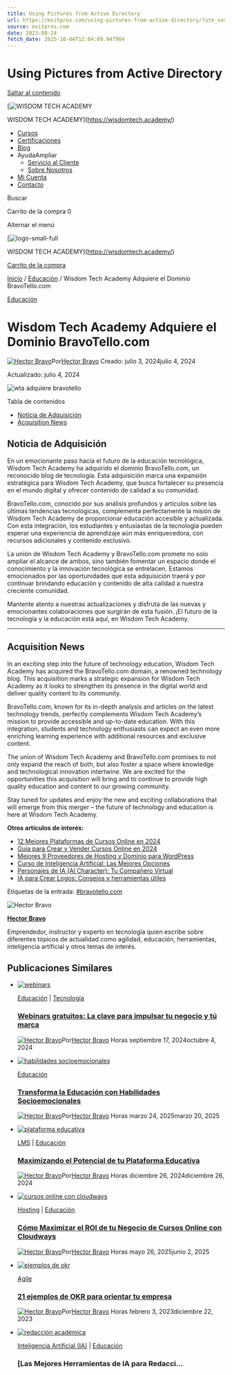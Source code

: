 ```yaml
---
title: Using Pictures from Active Directory
url: https://msitpros.com/using-pictures-from-active-directory/?utm_source=rss&utm_medium=rss&utm_campaign=using-pictures-from-active-directory
source: msitpros.com
date: 2023-08-24
fetch_date: 2025-10-04T12:04:09.947904
---
```


# Using Pictures from Active Directory

[Saltar al contenido](#main)

[![WISDOM TECH ACADEMY](https://wisdomtech.academy/wp-content/uploads/2023/07/logo-small.png)

WISDOM TECH ACADEMY](https://wisdomtech.academy/)

* [Cursos](/product-category/cursos-online/)
* [Certificaciones](/product-category/certificaciones/)
* [Blog](https://wisdomtech.academy/blog/)
* AyudaAmpliar
  + [Servicio al Cliente](https://wisdomtech.academy/customer-help/)
  + [Sobre Nosotros](https://wisdomtech.academy/about/)
* [Mi Cuenta](https://wisdomtech.academy/my-account/)
* [Contacto](https://wisdomtech.academy/contact-us/)

Buscar

Carrito de la compra
0

Alternar el menú

[![logo-small-full](https://wisdomtech.academy/wp-content/uploads/2023/07/logo-small-full.png)

WISDOM TECH ACADEMY](https://wisdomtech.academy/)

[Carrito de la compra](https://wisdomtech.academy/cart/)

[Inicio](https://wisdomtech.academy/) / [Educación](https://wisdomtech.academy/category/educacion/) / Wisdom Tech Academy Adquiere el Dominio BravoTello.com

[Educación](https://wisdomtech.academy/category/educacion/)

# Wisdom Tech Academy Adquiere el Dominio BravoTello.com

[![Hector Bravo](data:image/svg+xml;base64...)](https://wisdomtech.academy)Por[Hector Bravo](https://wisdomtech.academy)
Creado: julio 3, 2024julio 4, 2024

Actualizado: julio 4, 2024

![wta adquiere bravotello](data:image/svg+xml;base64...)

Tabla de contenidos

* [Noticia de Adquisición](#noticia-de-adquisicion)
* [Acquisition News](#acquisition-news)

## Noticia de Adquisición

En un emocionante paso hacia el futuro de la educación tecnológica, Wisdom Tech Academy ha adquirido el dominio BravoTello.com, un reconocido blog de tecnología. Esta adquisición marca una expansión estratégica para Wisdom Tech Academy, que busca fortalecer su presencia en el mundo digital y ofrecer contenido de calidad a su comunidad.

BravoTello.com, conocido por sus análisis profundos y artículos sobre las últimas tendencias tecnológicas, complementa perfectamente la misión de Wisdom Tech Academy de proporcionar educación accesible y actualizada. Con esta integración, los estudiantes y entusiastas de la tecnología pueden esperar una experiencia de aprendizaje aún más enriquecedora, con recursos adicionales y contenido exclusivo.

La unión de Wisdom Tech Academy y BravoTello.com promete no solo ampliar el alcance de ambos, sino también fomentar un espacio donde el conocimiento y la innovación tecnológica se entrelacen. Estamos emocionados por las oportunidades que esta adquisición traerá y por continuar brindando educación y contenido de alta calidad a nuestra creciente comunidad.

Mantente atento a nuestras actualizaciones y disfruta de las nuevas y emocionantes colaboraciones que surgirán de esta fusión. ¡El futuro de la tecnología y la educación está aquí, en Wisdom Tech Academy.

---

## Acquisition News

In an exciting step into the future of technology education, Wisdom Tech Academy has acquired the BravoTello.com domain, a renowned technology blog. This acquisition marks a strategic expansion for Wisdom Tech Academy as it looks to strengthen its presence in the digital world and deliver quality content to its community.

BravoTello.com, known for its in-depth analysis and articles on the latest technology trends, perfectly complements Wisdom Tech Academy’s mission to provide accessible and up-to-date education. With this integration, students and technology enthusiasts can expect an even more enriching learning experience with additional resources and exclusive content.

The union of Wisdom Tech Academy and BravoTello.com promises to not only expand the reach of both, but also foster a space where knowledge and technological innovation intertwine. We are excited for the opportunities this acquisition will bring and to continue to provide high quality education and content to our growing community.

Stay tuned for updates and enjoy the new and exciting collaborations that will emerge from this merger – the future of technology and education is here at Wisdom Tech Academy.

**Otros artículos de interés:**

* [12 Mejores Plataformas de Cursos Online en 2024](https://wisdomtech.academy/plataformas-de-cursos-online/)
* [Guía para Crear y Vender Cursos Online en 2024](https://wisdomtech.academy/vender-cursos-online/)
* [Mejores 9 Proveedores de Hosting y Dominio para WordPress](https://wisdomtech.academy/hosting-y-dominio/)
* [Curso de Inteligencia Artificial: Las Mejores Opciones](https://wisdomtech.academy/curso-de-inteligencia-artificial/)
* [Personajes de IA (AI Character): Tu Compañero Virtual](https://wisdomtech.academy/ai-character/)
* [IA para Crear Logos: Consejos y herramientas útiles](https://wisdomtech.academy/ia-para-crear-logos/)

Etiquetas de la entrada:
[#bravotello.com](https://wisdomtech.academy/tag/bravotello-com/ "bravotello.com")

![Hector Bravo](data:image/svg+xml;base64...)

**[Hector Bravo](https://wisdomtech.academy/author/hectorbravo/ "Entradas de Hector Bravo")**

Emprendedor, instructor y experto en tecnología quien escribe sobre diferentes tópicos de actualidad como agilidad, educación, herramientas, inteligencia artificial y otros temas de interés.

## Publicaciones Similares

* [![webinars](data:image/svg+xml;base64...)](https://wisdomtech.academy/webinars/)

  [Educación](https://wisdomtech.academy/category/educacion/) | [Tecnología](https://wisdomtech.academy/category/tecnologia/)

  ### [Webinars gratuitos: La clave para impulsar tu negocio y tú marca](https://wisdomtech.academy/webinars/)

  [![Hector Bravo](data:image/svg+xml;base64...)](https://wisdomtech.academy)Por[Hector Bravo](https://wisdomtech.academy)
  Horas
  septiembre 17, 2024octubre 4, 2024
* [![habilidades socioemocionales](data:image/svg+xml;base64...)](https://wisdomtech.academy/habilidades-socioemocionales/)

  [Educación](https://wisdomtech.academy/category/educacion/)

  ### [Transforma la Educación con Habilidades Socioemocionales](https://wisdomtech.academy/habilidades-socioemocionales/)

  [![Hector Bravo](data:image/svg+xml;base64...)](https://wisdomtech.academy)Por[Hector Bravo](https://wisdomtech.academy)
  Horas
  marzo 24, 2025marzo 20, 2025
* [![plataforma educativa](data:image/svg+xml;base64...)](https://wisdomtech.academy/plataforma-educativa/)

  [LMS](https://wisdomtech.academy/category/tecnologia/lms/) | [Educación](https://wisdomtech.academy/category/educacion/)

  ### [Maximizando el Potencial de tu Plataforma Educativa](https://wisdomtech.academy/plataforma-educativa/)

  [![Hector Bravo](data:image/svg+xml;base64...)](https://wisdomtech.academy)Por[Hector Bravo](https://wisdomtech.academy)
  Horas
  diciembre 26, 2024diciembre 26, 2024
* [![cursos online con cloudways](data:image/svg+xml;base64...)](https://wisdomtech.academy/cursos-online-con-cloudways/)

  [Hosting](https://wisdomtech.academy/category/tecnologia/hosting/) | [Educación](https://wisdomtech.academy/category/educacion/)

  ### [Cómo Maximizar el ROI de tu Negocio de Cursos Online con Cloudways](https://wisdomtech.academy/cursos-online-con-cloudways/)

  [![Hector Bravo](data:image/svg+xml;base64...)](https://wisdomtech.academy)Por[Hector Bravo](https://wisdomtech.academy)
  Horas
  mayo 26, 2025junio 2, 2025
* [![ejemplos de okr](data:image/svg+xml;base64...)](https://wisdomtech.academy/21-ejemplos-de-okr-para-orientar-tu-empresa/)

  [Agile](https://wisdomtech.academy/category/educacion/agile/)

  ### [21 ejemplos de OKR para orientar tu empresa](https://wisdomtech.academy/21-ejemplos-de-okr-para-orientar-tu-empresa/)

  [![Hector Bravo](data:image/svg+xml;base64...)](https://wisdomtech.academy)Por[Hector Bravo](https://wisdomtech.academy)
  Horas
  febrero 3, 2023diciembre 22, 2023
* [![redacción académica](data:image/svg+xml;base64...)](https://wisdomtech.academy/redaccion-academica/)

  [Inteligencia Artificial (IA)](https://wisdomtech.academy/category/tecnologia/inteligencia-artificial/) | [Educación](https://wisdomtech.academy/category/educacion/)

  ### [Las Mejores Herramientas de IA para Redacci...